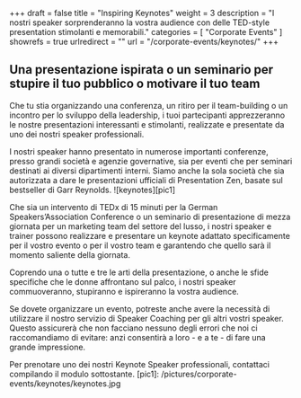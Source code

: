 +++
draft 		= false
title 		= "Inspiring Keynotes"
weight		= 3
description = "I nostri speaker sorprenderanno la vostra audience con delle TED-style presentation stimolanti e memorabili."
categories	= [ "Corporate Events" ]
showrefs	= true
urlredirect	= ""
url 		= "/corporate-events/keynotes/"
+++

## Una presentazione ispirata o un seminario per stupire il tuo pubblico o motivare il tuo team

Che tu stia organizzando una conferenza, un ritiro per il team-building o un incontro per lo sviluppo della leadership, i tuoi partecipanti apprezzeranno le nostre presentazioni interessanti e stimolanti, realizzate e presentate da uno dei nostri speaker professionali.  

I nostri speaker hanno presentato in numerose importanti conferenze, presso grandi società e agenzie governative, sia per eventi che per seminari destinati ai diversi dipartimenti interni. Siamo anche la sola società che sia autorizzata a dare le presentazioni ufficiali di Presentation Zen, basate sul bestseller di Garr Reynolds.
![keynotes][pic1]

Che sia un intervento di TEDx di 15 minuti per la German Speakers’Association Conference o un seminario di presentazione di mezza giornata per un marketing team del settore del lusso, i nostri speaker e trainer possono realizzare e presentare un keynote adattato specificamente per il vostro evento o per il vostro team e garantendo che quello sarà il momento saliente della giornata. 

Coprendo una o tutte e tre le arti della presentazione, o anche le sfide specifiche che le donne affrontano sul palco, i nostri speaker commuoveranno, stupiranno e ispireranno la vostra audience. 

Se dovete organizzare un evento, potreste anche avere la necessità di utilizzare il nostro servizio di Speaker Coaching per gli altri vostri speaker. Questo assicurerà che non facciano nessuno degli errori che noi ci raccomandiamo di evitare: anzi consentirà a loro - e a te - di fare una grande impressione.  

Per prenotare uno dei nostri Keynote Speaker professionali, contattaci compilando il modulo sottostante.
[pic1]: /pictures/corporate-events/keynotes/keynotes.jpg